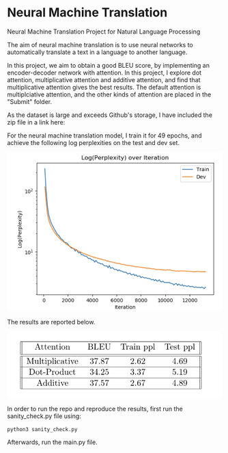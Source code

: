 # Neural Machine Translation
Neural Machine Translation Project for Natural Language Processing

The aim of neural machine translation is to use neural networks to automatically translate a text in a language to another language.

In this project, we aim to obtain a good BLEU score, by implementing an encoder-decoder network with attention. In this project, I explore dot attention, multiplicative attention and additive attention, and find that multiplicative attention gives the best results. The default attention is multiplciative attention, and the other kinds of attention are placed in the "Submit" folder.

As the dataset is large and exceeds Github's storage, I have included the zip file in a link here: 

For the neural machine translation model, I train it for 49 epochs, and achieve the following log perplexities on the test and dev set.

<img src="./log_perplex.png" alt="drawing" width="600"/>

The results are reported below.

<img src="./bleu.png" alt="drawing" width="600"/>


In order to run the repo and reproduce the results, first run the sanity_check.py file using:

```
python3 sanity_check.py
```

Afterwards, run the main.py file.
